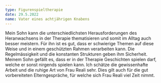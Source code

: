 ```yaml
---
type: Figurenspieltherapie
date: 29.5.2022
name: Vater eines achtjährigen Knabens
---
```

Mein Sohn kann die unterschiedlichsten Herausforderungen des Heranwachsens in der Therapie thematisieren und somit im Alltag auch besser meistern.
Für ihn ist es gut, dass er schwierige Themen auf diese Weise und in einem geschützten Rahmen verarbeiten kann. Die Regelmässigkeit und die konstanten Strukturen geben ihm Sicherheit.
Meinem Sohn gefällt es, dass er in der Therapie Geschichten spielen darf, welche er sonst nirgends spielen kann.
Ich schätze die gewissenhafte Arbeit und die ruhige Art von Frau Reali sehr. Dies gilt auch für die gut vorbereiteten Elterngespräche, für welche sich Frau Reali viel Zeit nimmt.